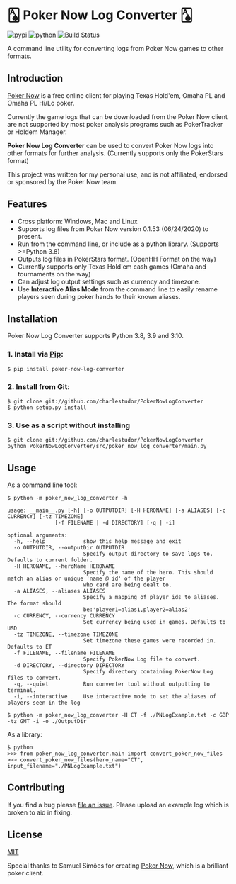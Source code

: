 # &#127137; Poker Now Log Converter &#127137;

[![pypi](https://img.shields.io/pypi/v/poker_now_log_converter.svg)](https://pypi.org/project/poker_now_log_converter/)
[![python](https://img.shields.io/pypi/pyversions/poker_now_log_converter.svg)](https://pypi.org/project/poker_now_log_converter/)
[![Build Status](https://github.com/charlestudor/PokerNowLogConverter/actions/workflows/main.yml/badge.svg?branch=master)](https://github.com/charlestudor/PokerNowLogConverter/actions)

A  command line utility for converting logs from Poker Now games to other formats.


## Introduction

[Poker Now](https://www.pokernow.club) is a free online client for playing Texas Hold'em, Omaha PL and Omaha PL Hi/Lo poker.

Currently the game logs that can be downloaded from the Poker Now client are not supported by most poker analysis programs
such as PokerTracker or Holdem Manager.

**Poker Now Log Converter** can be used to convert Poker Now logs into other formats for further analysis.
(Currently supports only the PokerStars format)

This project was written for my personal use, and is not affiliated, endorsed or sponsored by the Poker Now team.

## Features

- Cross platform: Windows, Mac and Linux
- Supports log files from Poker Now version 0.1.53 (06/24/2020) to present.
- Run from the command line, or include as a python library. (Supports >=Python 3.8)
- Outputs log files in PokerStars format. (OpenHH Format on the way)
- Currently supports only Texas Hold'em cash games (Omaha and tournaments on the way)
- Can adjust log output settings such as currency and timezone.
- Use **Interactive Alias Mode** from the command line to easily rename players seen during poker hands to their known aliases.
 
## Installation

Poker Now Log Converter supports Python 3.8, 3.9 and 3.10.

### 1. Install via [Pip](http://www.pip-installer.org/):

    $ pip install poker-now-log-converter

### 2. Install from Git:
    $ git clone git://github.com/charlestudor/PokerNowLogConverter
    $ python setup.py install
    
### 3. Use as a script without installing
    $ git clone git://github.com/charlestudor/PokerNowLogConverter
    python PokerNowLogConverter/src/poker_now_log_converter/main.py

## Usage

As a command line tool:

    $ python -m poker_now_log_converter -h
    
    usage: __main__.py [-h] [-o OUTPUTDIR] [-H HERONAME] [-a ALIASES] [-c CURRENCY] [-tz TIMEZONE]
                   [-f FILENAME | -d DIRECTORY] [-q | -i]

    optional arguments:
      -h, --help            show this help message and exit
      -o OUTPUTDIR, --outputDir OUTPUTDIR
                            Specify output directory to save logs to. Defaults to current folder.
      -H HERONAME, --heroName HERONAME
                            Specify the name of the hero. This should match an alias or unique 'name @ id' of the player
                            who card are being dealt to.
      -a ALIASES, --aliases ALIASES
                            Specify a mapping of player ids to aliases. The format should
                            be:'player1=alias1,player2=alias2'
      -c CURRENCY, --currency CURRENCY
                            Set currency being used in games. Defaults to USD
      -tz TIMEZONE, --timezone TIMEZONE
                            Set timezone these games were recorded in. Defaults to ET
      -f FILENAME, --filename FILENAME
                            Specify PokerNow Log file to convert.
      -d DIRECTORY, --directory DIRECTORY
                            Specify directory containing PokerNow Log files to convert.
      -q, --quiet           Run converter tool without outputting to terminal.
      -i, --interactive     Use interactive mode to set the aliases of players seen in the log
      
    $ python -m poker_now_log_converter -H CT -f ./PNLogExample.txt -c GBP -tz GMT -i -o ./OutputDir

As a library:

    $ python
    >>> from poker_now_log_converter.main import convert_poker_now_files
    >>> convert_poker_now_files(hero_name="CT", input_filename="./PNLogExample.txt")
    
## Contributing

If you find a bug please [file an issue](https://www.github.com/charlestudor/PokerNowLogConverter/issues?q=is%3Aopen).
Please upload an example log which is broken to aid in fixing.

## License
[MIT](LICENSE.TXT)



Special thanks to Samuel Simões for creating [Poker Now](https://www.pokernow.club), which is a brilliant poker client.
